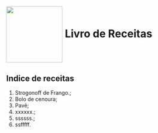 <h1>
    <a href="https://www.dio.me/">
     <img align="center" width="150px" src="https://www.designi.com.br/images/preview/10415756.jpg"></a>
    <span> Livro de Receitas</span>
</h1>

## Indice de receitas

1. Strogonoff de Frango.;
2. Bolo de cenoura;
3. Pavê;
4. xxxxxx.;
5. ssssss.;
6. ssfffff.


